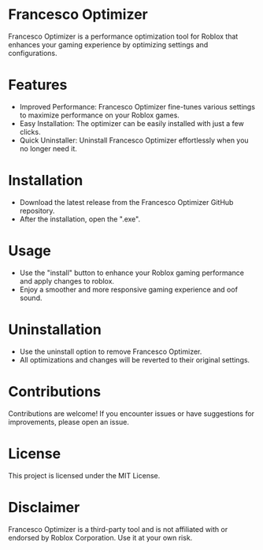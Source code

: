 # Francesco Optimizer

Francesco Optimizer is a performance optimization tool for Roblox that enhances your gaming experience by optimizing settings and configurations.

# Features

- Improved Performance: Francesco Optimizer fine-tunes various settings to maximize performance on your Roblox games.
- Easy Installation: The optimizer can be easily installed with just a few clicks.
- Quick Uninstaller: Uninstall Francesco Optimizer effortlessly when you no longer need it.

# Installation

- Download the latest release from the Francesco Optimizer GitHub repository.
- After the installation, open the ".exe".

# Usage

- Use the "install" button to enhance your Roblox gaming performance and apply changes to roblox.
- Enjoy a smoother and more responsive gaming experience and oof sound.

# Uninstallation

- Use the uninstall option to remove Francesco Optimizer.
- All optimizations and changes will be reverted to their original settings.

# Contributions

Contributions are welcome! If you encounter issues or have suggestions for improvements, please open an issue.

# License

This project is licensed under the MIT License.

# Disclaimer

Francesco Optimizer is a third-party tool and is not affiliated with or endorsed by Roblox Corporation. Use it at your own risk.
